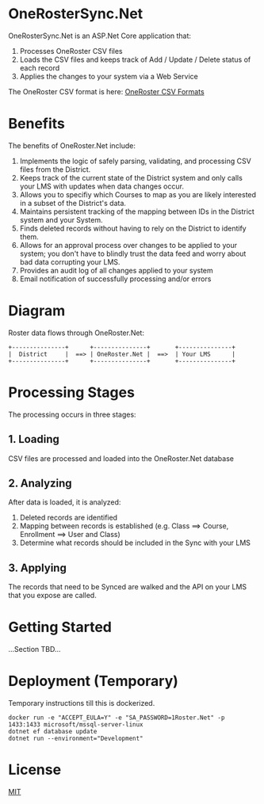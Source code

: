 # OneRosterSync.Net
OneRosterSync.Net is an ASP.Net Core application that:
1. Processes OneRoster CSV files 
1. Loads the CSV files and keeps track of Add / Update / Delete status of each record
1. Applies the changes to your system via a Web Service

The OneRoster CSV format is here:
[OneRoster CSV Formats](https://www.imsglobal.org/oneroster-v11-final-csv-tables)

# Benefits
The benefits of OneRoster.Net include:
1. Implements the logic of safely parsing, validating, and processing CSV files from the District.
1. Keeps track of the current state of the District system and only calls your LMS with updates when data changes occur.
1. Allows you to specifiy which Courses to map as you are likely interested in a subset of the District's data.
1. Maintains persistent tracking of the mapping between IDs in the District system and your System.
1. Finds deleted records without having to rely on the District to identify them.
1. Allows for an approval process over changes to be applied to your system; you don't have to blindly trust the data feed and worry about bad data corrupting your LMS.
1. Provides an audit log of all changes applied to your system
1. Email notification of successfully processing and/or errors

# Diagram
Roster data flows through OneRoster.Net:
```
+---------------+      +---------------+       +---------------+ 
|  District     |  ==> | OneRoster.Net |  ==>  | Your LMS      |
+---------------+      +---------------+       +---------------+ 
```

# Processing Stages
The processing occurs in three stages:

## 1. Loading
CSV files are processed and loaded into the OneRoster.Net database

## 2. Analyzing
After data is loaded, it is analyzed:
1. Deleted records are identified
1. Mapping between records is established (e.g. Class ==> Course, Enrollment ==> User and Class)
1. Determine what records should be included in the Sync with your LMS

## 3. Applying
The records that need to be Synced are walked and the API on your LMS that you expose are called.

# Getting Started
...Section TBD...

# Deployment (Temporary)
Temporary instructions till this is dockerized.

```
docker run -e "ACCEPT_EULA=Y" -e "SA_PASSWORD=1Roster.Net" -p 1433:1433 microsoft/mssql-server-linux
dotnet ef database update
dotnet run --environment="Development"
```

# License
[MIT](https://opensource.org/licenses/MIT)
